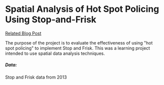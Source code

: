 # Spatial Analysis of Hot Spot Policing Using Stop-and-Frisk

[Related Blog Post](https://chansoosong.com/2018/11/10/spatial-analysis-of-hot-spot-policing-using-stop-and-frisk-sqf/)

The purpose of the project is to evaluate the effectiveness of using "hot spot policing" to implement Stop and Frisk. This was a learning project intended to use spatial data analysis techniques. 

##### Data:

Stop and Frisk data from 2013



